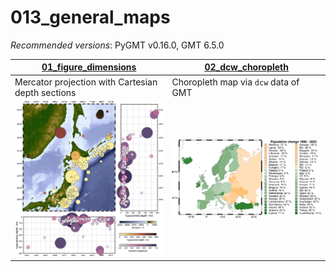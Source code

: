 # 013_general_maps

_Recommended versions_: PyGMT v0.16.0, GMT 6.5.0

| **[01_figure_dimensions](https://github.com/yvonnefroehlich/GMT_PyGMT_plotting/tree/main/013_general_maps/01_figure_dimensions/map_eqs_depthsection.py)** | **[02_dcw_choropleth](https://github.com/yvonnefroehlich/GMT_PyGMT_plotting/tree/main/013_general_maps/02_dcw_choropleth/dcw_choropleth.py)** | 
| --- | --- |
| Mercator projection with Cartesian depth sections | Choropleth map via `dcw` data of GMT |
| <img src="https://github.com/yvonnefroehlich/gmt-pygmt-plotting/blob/main/013_general_maps/01_figure_dimensions/02_out_figs/map_eqs_depthsection.png" width="300"> | <img src="https://github.com/yvonnefroehlich/gmt-pygmt-plotting/blob/main/013_general_maps/02_dcw_choropleth/02_out_figs/dcw_choropleth_sorted_by_change_percent.png" width="350"> |
